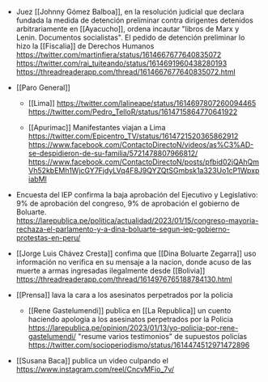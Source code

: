 - Juez [[Johnny Gómez Balboa]], en la resolución judicial que declara fundada la medida de detención preliminar contra dirigentes detenidos arbitrariamente en [[Ayacucho]], ordena incautar "libros de Marx y Lenin. Documentos socialistas".
  El pedido de detención preliminar lo hizo la [[Fiscalia]] de Derechos Humanos
  https://twitter.com/martinfiera/status/1614667677640835072
  https://twitter.com/rai_tuiteando/status/1614691960438280193
  https://threadreaderapp.com/thread/1614667677640835072.html

- [[Paro General]]

  - [[Lima]]
    https://twitter.com/lalineape/status/1614697807260094465
    https://twitter.com/Pedro_TelloR/status/1614715864770641922

  - [[Apurimac]]
    Manifestantes viajan a Lima https://twitter.com/Epicentro_TV/status/1614721520365862912
    https://www.facebook.com/ContactoDirectoN/videos/as%C3%AD-se-despidieron-de-su-familia/5721478807966812/
    https://www.facebook.com/ContactoDirectoN/posts/pfbid02jQAhQmVh52kbEMh1WjcGY7FjdyLVq4F8J9QYZQtSGmbsk1a323Uo1cP1WpxpiabMl

- Encuesta del IEP confirma la baja aprobación del Ejecutivo y Legislativo: 9% de aprobación del congreso, 9% de aprobación el gobierno de Boluarte.
  https://larepublica.pe/politica/actualidad/2023/01/15/congreso-mayoria-rechaza-el-parlamento-y-a-dina-boluarte-segun-iep-gobierno-protestas-en-peru/

- [[Jorge Luis Chávez Cresta]] confima que [[Dina Boluarte Zegarra]] uso información no verifica en su mensaje a la nacion, donde acuso de las muerte a armas ingresadas ilegalmente desde [[Bolivia]] https://threadreaderapp.com/thread/1614976765188784130.html

- [[Prensa]] lava la cara a los asesinatos perpetrados por la policia

  - [[Rene Gastelumendi]] publica en [[La Republica]] un cuento haciendo apologia a los asesinatos perpetrados por la Policia https://larepublica.pe/opinion/2023/01/13/yo-policia-por-rene-gastelumendi/
    "resume varios testimonios" de supuestos policías https://twitter.com/socioperiodismo/status/1614474512971472896

- [[Susana Baca]] publica un video culpando el https://www.instagram.com/reel/CncvMFio_7v/
